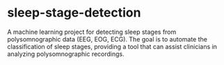# sleep-stage-detection
A machine learning project for detecting sleep stages from polysomnographic data (EEG, EOG, ECG). The goal is to automate the classification of sleep stages, providing a tool that can assist clinicians in analyzing polysomnographic recordings.
